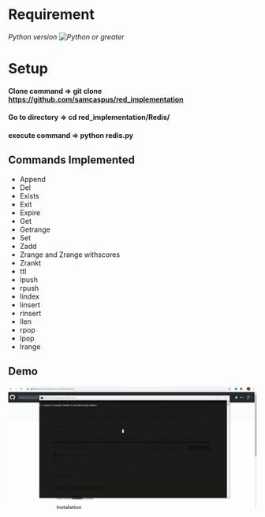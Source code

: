 # Requirement
###### Python version ![Python](https://img.shields.io/badge/python-3-blue.svg) or greater

# Setup 
#### Clone command => git clone https://github.com/samcaspus/red_implementation
#### Go to directory => cd red_implementation/Redis/
#### execute command => python redis.py

## Commands Implemented
- Append
- Del
- Exists
- Exit
- Expire
- Get
- Getrange
- Set
- Zadd
- Zrange and Zrange withscores
- Zrankt
- ttl
- lpush
- rpush
- lindex
- linsert
- rinsert
- llen
- rpop
- lpop
- lrange

## Demo
![demo](redis.gif)
